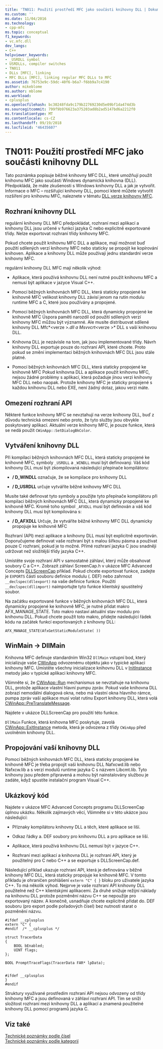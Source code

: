 ```yaml
---
title: 'TN011: Použití prostředí MFC jako součásti knihovny DLL | Dokumentace Microsoftu'
ms.custom: ''
ms.date: 11/04/2016
ms.technology:
- cpp-mfc
ms.topic: conceptual
f1_keywords:
- vc.mfc.dll
dev_langs:
- C++
helpviewer_keywords:
- _USRDLL symbol
- USRDLLs, compiler switches
- TN011
- DLLs [MFC], linking
- MFC DLLs [MFC], linking regular MFC DLLs to MFC
ms.assetid: 76753e9c-59dc-40f6-b6a7-f6bb9a7c4190
author: mikeblome
ms.author: mblome
ms.workload:
- cplusplus
ms.openlocfilehash: bc30248fda9c179b22769230d5e09bf1da474d3b
ms.sourcegitcommit: 799f9b976623a375203ad8b2ad5147bd6a2212f0
ms.translationtype: MT
ms.contentlocale: cs-CZ
ms.lasthandoff: 09/19/2018
ms.locfileid: "46435607"
---
```

# <a name="tn011-using-mfc-as-part-of-a-dll"></a>TN011: Použití prostředí MFC jako součásti knihovny DLL

Tato poznámka popisuje běžné knihovny MFC DLL, které umožňují použít knihovnu MFC jako součásti Windows dynamická knihovna (DLL). Předpokládá, že máte zkušenosti s Windows knihovny DLL a jak je vytvořit. Informace o MFC – rozšiřující knihovny DLL, pomocí které můžete vytvořit rozšíření pro knihovnu MFC, naleznete v tématu [DLL verze knihovny MFC](../mfc/tn033-dll-version-of-mfc.md).

## <a name="dll-interfaces"></a>Rozhraní knihovny DLL

regulární knihovny DLL MFC předpokládat, rozhraní mezi aplikací a knihovny DLL jsou určené v funkcí jazyka C nebo explicitně exportované třídy. Nelze exportovat rozhraní třídy knihovny MFC.

Pokud chcete použít knihovnu MFC DLL a aplikace, mají možnost buď použití sdílených verzí knihovny MFC nebo staticky se propojit ke kopírování knihoven. Aplikace a knihovny DLL může používají jednu standardní verze knihovny MFC.

regulární knihovny DLL MFC mají několik výhod:

- Aplikace, která používá knihovnu DLL není nutné použít knihovnu MFC a nemusí být aplikace v jazyce Visual C++.

- Pomocí běžných knihovnách MFC DLL, která staticky propojené ke knihovně MFC velikost knihovny DLL závisí jenom na rutin modulu runtime MFC a C, které jsou používány a propojené.

- Pomocí běžných knihovnách MFC DLL, která dynamicky propojené ke knihovně MFC Úspora paměti narozdíl od použití sdílených verzí knihovny MFC můžou být významné. Ale musíte distribuovat sdílené knihovny DLL Mfc*\<verze >*.dll a Msvvcrt*\<verze >* DLL s vaší knihovou DLL.

- Knihovna DLL je nezávisle na tom, jak jsou implementované třídy. Návrh knihovny DLL exportuje pouze do rozhraní API, které chcete. Proto pokud se změní implementaci běžných knihovnách MFC DLL jsou stále platné.

- Pomocí běžných knihovnách MFC DLL, která staticky propojené ke knihovně MFC Pokud knihovna DLL a aplikace použít knihovnu MFC, nejsou žádné problémy s aplikací, která požaduje jinou verzi knihovny MFC DLL nebo naopak. Protože knihovny MFC je staticky propojené s každou knihovnu DLL nebo EXE, není žádný dotaz, jakou verzi máte.

## <a name="api-limitations"></a>Omezení rozhraní API

Některé funkce knihovny MFC se nevztahují na verze knihovny DLL, buď z důvodu technická omezení nebo proto, že tyto služby jsou obvykle poskytovaný aplikací. Aktuální verze knihovny MFC, je pouze funkce, která se nedá použít `CWinApp::SetDialogBkColor`.

## <a name="building-your-dll"></a>Vytváření knihovny DLL

Při kompilaci běžných knihovnách MFC DLL, která staticky propojené ke knihovně MFC, symboly `_USRDLL` a `_WINDLL` musí být definovaný. Váš kód knihovny DLL musí být zkompilovaná následující přepínače kompilátoru:

- **/ D_WINDLL** označuje, že se kompilace pro knihovny DLL

- **/ D_USRDLL** určuje vytváříte běžné knihovny MFC DLL

Musíte také definovat tyto symboly a použijte tyto přepínače kompilátoru při kompilaci běžných knihovnách MFC DLL, která dynamicky propojené ke knihovně MFC. Kromě toho symbol `_AFXDLL` musí být definován a váš kód knihovny DLL musí být kompilována s:

- **/ D_AFXDLL** Určuje, že vytváříte běžné knihovny MFC DLL dynamicky propojuje ke knihovně MFC

Rozhraní (API) mezi aplikace a knihovny DLL musí být explicitně exportován. Doporučujeme definovat vaše rozhraní být s malou šířkou pásma a používat pouze C rozhraní, pokud je to možné. Přímé rozhraní jazyka C jsou snadněji udržovat než složitější třídy jazyka C++.

Umístěte svoje rozhraní API v samostatné záhlaví, který může obsahovat soubory C a C++. Zobrazit záhlaví ScreenCap.h v ukázce MFC Advanced Concepts [DLLScreenCap](../visual-cpp-samples.md) příklad. Pokud chcete exportovat funkce, zadejte je `EXPORTS` části souboru definice modulu (. DEF) nebo zahrnout `__declspec(dllexport)` na vaše definice funkce. Použití `__declspec(dllimport)` naimportujte tyto funkce klientský spustitelný soubor.

Na začátku exportované funkce v běžných knihovnách MFC DLL, která dynamicky propojené ke knihovně MFC, je nutné přidat makro AFX_MANAGE_STATE. Toto makro nastaví aktuální stav modulu pro knihovnu DLL. Pokud chcete použít toto makro, přidejte následující řádek kódu na začátek funkcí exportovaných z knihovny DLL:

`AFX_MANAGE_STATE(AfxGetStaticModuleState( ))`

## <a name="winmain---dllmain"></a>WinMain -> DllMain

Knihovna MFC definuje standardním Win32 `DllMain` vstupní bod, který inicializuje vaše [CWinApp](../mfc/reference/cwinapp-class.md) odvozenému objektu jako v typické aplikaci knihovny MFC. Umístěte všechny inicializace knihovnu DLL v [InitInstance](../mfc/reference/cwinapp-class.md#initinstance) metody jako v typické aplikaci knihovny MFC.

Všimněte si, že [CWinApp::Run](../mfc/reference/cwinapp-class.md#run) mechanismus se nevztahuje na knihovnu DLL, protože aplikace vlastní hlavní pumpu zpráv. Pokud vaše knihovna DLL zobrazí nemodální dialogová okna, nebo má vlastní okna hlavního rámce, pumpa zpráv vaší aplikace musí volat rutinu Export knihovny DLL, která volá [CWinApp::PreTranslateMessage](../mfc/reference/cwinapp-class.md#pretranslatemessage).

Najdete v ukázce DLLScreenCap pro použití této funkce.

`DllMain` Funkce, která knihovna MFC poskytuje, zavolá [CWinApp::ExitInstance](../mfc/reference/cwinapp-class.md#exitinstance) metoda, která je odvozena z třídy `CWinApp` před uvolněním knihovny DLL.

## <a name="linking-your-dll"></a>Propojování vaší knihovny DLL

Pomocí běžných knihovnách MFC DLL, která staticky propojené ke knihovně MFC je třeba propojit vaši knihovnu DLL Nafxcwd.lib nebo Nafxcw.lib a s verzí modulů runtime jazyka C s názvem Libcmt.lib. Tyto knihovny jsou předem připravená a mohou být nainstalovány službou je zadáte, když spustíte instalační program Visual C++.

## <a name="sample-code"></a>Ukázkový kód

Najdete v ukázce MFC Advanced Concepts programu DLLScreenCap úplnou ukázku. Několik zajímavých věcí, Všimněte si v této ukázce jsou následující:

- Příznaky kompilátoru knihovny DLL a těch, které aplikace se liší.

- Odkaz řádky a. DEF soubory pro knihovnu DLL a pro aplikace se liší.

- Aplikace, která používá knihovnu DLL nemusí být v jazyce C++.

- Rozhraní mezi aplikací a knihovna DLL je rozhraní API, který je použitelný pro C nebo C++ a se exportuje s DLLScreenCap.def.

Následující příklad ukazuje rozhraní API, která je definována v běžné knihovny MFC DLL, která staticky propojuje ke knihovně MFC. V tomto příkladu je ohraničen prohlášení `extern "C" { }` bloku pro uživatele jazyka C++. To má několik výhod. Nejprve je vaše rozhraní API knihovny DLL použitelné než C++ klientskými aplikacemi. Za druhé snižuje režijní náklady na knihovnu DLL protože pozměnění názvu C++ se nepoužije pro exportovaný název. A konečně, usnadňuje chcete explicitně přidat do. DEF souboru (pro export podle pořadových čísel) bez nutnosti starat o pozměnění názvu.

```
#ifdef __cplusplus
extern "C" {
#endif  /* __cplusplus */

struct TracerData
{
    BOOL bEnabled;
    UINT flags;
};

BOOL PromptTraceFlags(TracerData FAR* lpData);


#ifdef __cplusplus
}
#endif
```

Struktury využívané prostředím rozhraní API nejsou odvozeny od třídy knihovny MFC a jsou definovaná v záhlaví rozhraní API. Tím se sníží složitost rozhraní mezi knihovny DLL a aplikací a znamená použitelné knihovny DLL pomocí programů jazyka C.

## <a name="see-also"></a>Viz také

[Technické poznámky podle čísel](../mfc/technical-notes-by-number.md)<br/>
[Technické poznámky podle kategorií](../mfc/technical-notes-by-category.md)

